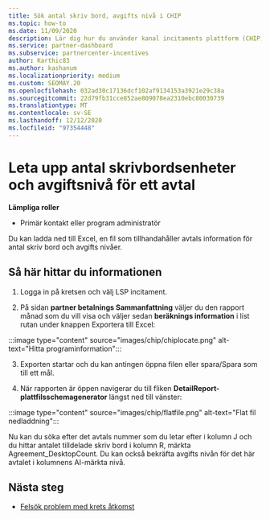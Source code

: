 ```yaml
---
title: Sök antal skriv bord, avgifts nivå i CHIP
ms.topic: how-to
ms.date: 11/09/2020
description: Lär dig hur du använder kanal incitaments plattform (CHIP) för att hitta information om Skriv bordet och avgifts nivån för ett avtal.
ms.service: partner-dashboard
ms.subservice: partnercenter-incentives
author: Karthic83
ms.author: kashanum
ms.localizationpriority: medium
ms.custom: SEOMAY.20
ms.openlocfilehash: 032ad30c17136dcf102af9134153a3921e29c38a
ms.sourcegitcommit: 22d79fb31cce852ae809078ea2310ebc80030739
ms.translationtype: MT
ms.contentlocale: sv-SE
ms.lasthandoff: 12/12/2020
ms.locfileid: "97354448"
---
```

# <a name="locate-the-desktop-count-and-fee-level-for-an-agreement"></a>Leta upp antal skrivbordsenheter och avgiftsnivå för ett avtal

**Lämpliga roller**

- Primär kontakt eller program administratör

Du kan ladda ned till Excel, en fil som tillhandahåller avtals information för antal skriv bord och avgifts nivåer.

## <a name="how-to-locate-the-information"></a>Så här hittar du informationen

1. Logga in på kretsen och välj LSP incitament.

2. På sidan **partner betalnings Sammanfattning** väljer du den rapport månad som du vill visa och väljer sedan **beräknings information** i list rutan under knappen Exportera till Excel:

:::image type="content" source="images/chip/chiplocate.png" alt-text="Hitta programinformation":::

3. Exporten startar och du kan antingen öppna filen eller spara/Spara som till ett mål.

4. När rapporten är öppen navigerar du till fliken **DetailReport-plattfilsschemagenerator** längst ned till vänster:

:::image type="content" source="images/chip/flatfile.png" alt-text="Flat fil nedladdning":::

Nu kan du söka efter det avtals nummer som du letar efter i kolumn J och du hittar antalet tilldelade skriv bord i kolumn R, märkta Agreement_DesktopCount. Du kan också bekräfta avgifts nivån för det här avtalet i kolumnens AI-märkta nivå.

## <a name="next-steps"></a>Nästa steg

- [Felsök problem med krets åtkomst](chip-access-trouble.md)
